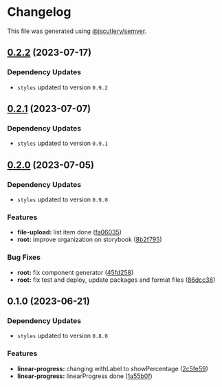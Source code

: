 # Changelog

This file was generated using [@jscutlery/semver](https://github.com/jscutlery/semver).

## [0.2.2](https://github.com/Novatics/novatics-ui/compare/linear-progress-0.2.1...linear-progress-0.2.2) (2023-07-17)

### Dependency Updates

* `styles` updated to version `0.9.2`
## [0.2.1](https://github.com/Novatics/novatics-ui/compare/linear-progress-0.2.0...linear-progress-0.2.1) (2023-07-07)

### Dependency Updates

* `styles` updated to version `0.9.1`
## [0.2.0](https://github.com/Novatics/novatics-ui/compare/linear-progress-0.1.0...linear-progress-0.2.0) (2023-07-05)

### Dependency Updates

* `styles` updated to version `0.9.0`

### Features

* **file-upload:** list item done ([fa06035](https://github.com/Novatics/novatics-ui/commit/fa060355b1847762462a45313e9419efe229c69d))
* **root:** improve organization on storybook ([8b2f795](https://github.com/Novatics/novatics-ui/commit/8b2f795811ab8304bb7d6ce2f56311949b3561d1))


### Bug Fixes

* **root:** fix component generator ([45fd258](https://github.com/Novatics/novatics-ui/commit/45fd25822651eb9e229b868ddba37f443c9928e2))
* **root:** fix test and deploy, update packages and format files ([86dcc38](https://github.com/Novatics/novatics-ui/commit/86dcc38a7efde19ca7051746e646663aea19ee28))

## 0.1.0 (2023-06-21)

### Dependency Updates

* `styles` updated to version `0.8.0`

### Features

* **linear-progress:** changing withLabel to showPercentage ([2c5fe59](https://github.com/Novatics/novatics-ui/commit/2c5fe59618e56fb30aac146dd7f16146dce6348b))
* **linear-progress:** linearProgress done ([1a55b0f](https://github.com/Novatics/novatics-ui/commit/1a55b0f59f617e5a7da2d08d79f2d476a9526819))
